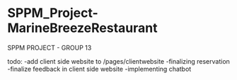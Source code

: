 # SPPM_Project-MarineBreezeRestaurant
SPPM PROJECT - GROUP 13

todo:
-add client side website to /pages/clientwebsite
-finalizing reservation
-finalize feedback in client side website
-implementing chatbot

